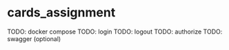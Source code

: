 # cards_assignment

TODO: docker compose
TODO: login
TODO: logout
TODO: authorize
TODO: swagger (optional)
